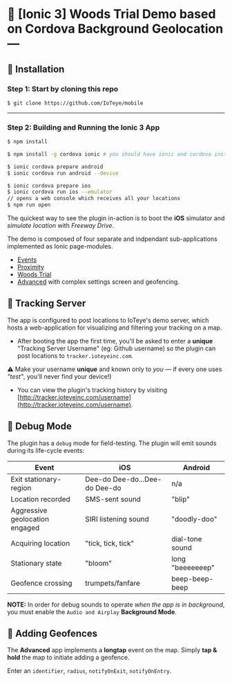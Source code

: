 # :large_blue_diamond: [Ionic 3] Woods Trial Demo based on Cordova Background Geolocation &mdash;

## :large_blue_diamond: Installation

### Step 1: Start by cloning this repo

```bash
$ git clone https://github.com/IoTeye/mobile
```

----------------------------------------------------------------------------

### Step 2:  Building and Running the Ionic 3 App

```bash
$ npm install

$ npm install -g cordova ionic # you should have ionic and cordova installed

$ ionic cordova prepare android
$ ionic cordova run android --device

$ ionic cordova prepare ios
$ ionic cordova run ios --emulator
// opens a web console which receives all your locations
$ npm run open  
```

The quickest way to see the plugin in-action is to boot the **iOS** simulator and *simulate location* with *Freeway Drive*.

The demo is composed of four separate and indpendant sub-applications implemented as Ionic page-modules.

- [Events](./src/pages/hello-world/hello-world.ts)
- [Proximity](./src/pages/proximity/proximity.ts)
- [Woods Trial](./src/pages/simple-map/simple-map.ts)
- [Advanced](./src/pages/advanced) with complex settings screen and geofencing.

## :large_blue_diamond: Tracking Server

The app is configured to post locations to IoTeye's demo server, which hosts a web-application for visualizing and filtering your tracking on a map.

- After booting the app the first time, you'll be asked to enter a **unique** "Tracking Server Username" (eg: Github username) so the plugin can post locations to `tracker.ioteyeinc.com`.  

:warning: Make your username **unique** and known only to *you* &mdash; if every one uses *"test"*, you'll never find your device!)


- You can view the plugin's tracking history by visiting [http://tracker.ioteyeinc.com/username](http://tracker.ioteyeinc.com/username).

## :large_blue_diamond: Debug Mode

The plugin has a `debug` mode for field-testing.  The plugin will emit sounds during its life-cycle events:

| Event | iOS | Android |
|-------|-----|---------|
| Exit stationary-region | Dee-do Dee-do...Dee-do Dee-do | n/a |
| Location recorded | SMS-sent sound | "blip" |
| Aggressive geolocation engaged | SIRI listening sound | "doodly-doo" |
| Acquiring location | "tick, tick, tick" | dial-tone sound |
| Stationary state | "bloom" | long "beeeeeeep" |
| Geofence crossing | trumpets/fanfare | beep-beep-beep |

**NOTE:**  In order for debug sounds to operate *when the app is in background*, you must enable the `Audio and Airplay` **Background Mode**.

## :large_blue_diamond: Adding Geofences

The **Advanced** app implements a **longtap** event on the map.  Simply **tap & hold** the map to initiate adding a geofence.

Enter an `identifier`, `radius`, `notifyOnExit`, `notifyOnEntry`.


